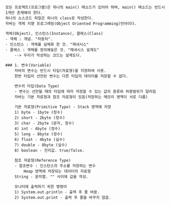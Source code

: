     모든 프로젝트(프로그램)은 하나의 main() 메소드가 있어야 하며, main() 메소드는 반드시 1개만 존재해야 한다.
    하나의 소스코드 파일은 하나의 class로 작성한다.
    자바는 객체 지향 프로그래밍(Object Oriented Programming)언어이다.

    객체(Object), 인스턴스(Instance), 클래스(Class)
    - 객체 : 개념. "자동차".
    - 인스턴스 : 객체를 실체화 한 것. "제네시스"
    - 클래스 : 객체를 정의해놓은 것. "제네시스 설계도"
        --> 우리가 작성하는 코드는 설계도다.

    ### 1. 변수(Variable)
        자바의 변수는 반드시 타입(자료형)을 지정하여 사용.
        한번 타입이 선언된 변수는 다른 타입의 데이터를 저장할 수 없다.

        변수의 타입(Data Type)
        - 변수는 선언될 때의 타입에 따라 저장할 수 있는 값의 종류와 허용범위가 달라짐
        자바는 기본 자료형과 참조 자료형이 있음(저장하는 메모리 영역이 서로 다름)

        기본 자료형(Primitive Type) - Stack 영역에 저장
        1) byte - 1byte (정수)
        2) short - 2byte (정수)
        3) char - 2byte (문자, 정수)
        4) int - 4byte (정수)
        5) long - 8byte (정수)
        6) float - 4byte (실수)
        7) double - 8byte (실수)
        8) boolean - 진리값. true/false.

        참조 자료형(Reference Type)
        - 참조변수 : 인스턴스의 주소를 저장하는 변수
            Heap 영역에 저장되는 데이터의 자료형
        String - 문자열. "" 사이에 값을 작성.

        모니터에 출력하기 위한 명령어
        1) System.out.println - 출력 후 줄 바꿈.
        2) System.out.print - 출력 후 줄을 바꾸지 않음.
